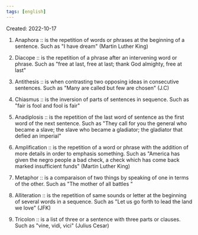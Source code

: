 ```yaml
---
tags: [english] 
---
```

Created: 2022-10-17

 1. Anaphora :: is the repetition of words or phrases at the beginning of a sentence. Such as "I have dream" (Martin Luther King) 
<!--SR:!2023-02-24,81,250-->
 2. Diacope :: is the repetition of a phrase after an intervening word or phrase. Such as "free at last, free at last; thank God almighty, free at last"
<!--SR:!2023-02-07,69,250-->
 3. Antithesis :: is when contrasting two opposing ideas in consecutive sentences. Such as "Many are called but few are chosen" (J.C) 
<!--SR:!2023-02-06,69,250-->
 4. Chiasmus :: is the inversion of parts of sentences in sequence. Such as "fair is fool and fool is fair" 
<!--SR:!2023-02-03,67,250-->
 5. Anadiplosis :: is the repetition of the last word of sentence as the first word of the next sentence. Such as "They call for you the general who became a slave; the slave who became a gladiator; the gladiator that defied an imperial" 
<!--SR:!2023-02-14,73,250-->
 6. Amplification :: is the repetition of a word or phrase with the addition of more details in order to emphasis something. Such as "America has given the negro people a bad check, a check which has come back marked insufficient funds" (Martin Luther King) 
<!--SR:!2023-02-04,68,250-->
 7. Metaphor :: is a comparaison of two things by speaking of one in terms of the other. Such as "The mother of all battles " 
<!--SR:!2023-01-06,48,250-->
 8. Alliteration :: is the repetition of same sounds or letter at the beginning of several words in a sequence. Such as "Let us go forth to lead the land we love" (JFK) 
<!--SR:!2023-03-28,104,270-->
 9. Tricolon :: is a list of three or a sentence with three parts or clauses. Such as "vine, vidi,  vici" (Julius Cesar) 
<!--SR:!2023-01-26,59,250-->